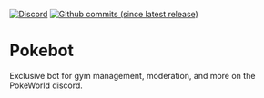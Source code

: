 [![Discord](https://img.shields.io/discord/417088992329334792.svg?colorB=7289DA&label=discord&style=flat-square)](https://discord.gg/YqEUBGr)
[![Github commits (since latest release)](https://img.shields.io/github/commits-since/PokeWorld/PokeBot/latest.svg?style=flat-square)]()

# Pokebot

Exclusive bot for gym management, moderation, and more on the PokeWorld discord.
